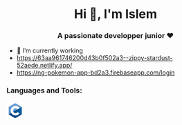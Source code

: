 <h1 align="center">Hi 👋, I'm Islem </h1>
<h3 align="center">A passionate developper junior ❤️</h3>

- 🔭 I’m currently working
- https://63aa961746200d43b0f502a3--zippy-stardust-52aede.netlify.app/
- https://ng-pokemon-app-bd2a3.firebaseapp.com/login

<h3 align="left">Languages and Tools:</h3>

<code><img height="40" width="40" src="https://raw.githubusercontent.com/github/explore/80688e429a7d4ef2fca1e82350fe8e3517d3494d/topics/c/c.png"></code>


